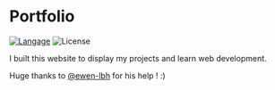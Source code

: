 # Portfolio

[![Langage](https://badgen.net/static/Langage/Svelte/ff3e00)](https://svelte.dev/)
![License](https://badgen.net/static/License/MIT/)

I built this website to display my projects and learn web development.

Huge thanks to [@ewen-lbh](https://github.com/ewen-lbh) for his help ! :)